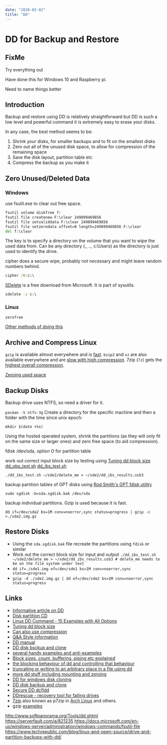 ```yaml
---
date: "2020-02-02"
title: "DD"
---
```

<!-- 2020-02-02-DD.md -->

<!-- markdownlint-disable MD025 -->
# DD for Backup and Restore
<!-- markdownlint-enable MD025 -->

## FixMe

Try everything out

Have done this for Windows 10 and Raspberry pi.

Need to name things better

## Introduction

Backup and restore using DD is relatively straightforward but DD is such a low level and powerful command it is extremely easy to erase your disks.

In any case, the best method seems to be:

1. Shrink your disks, for smaller backups and to fit on the smallest disks
1. Zero out all of the unused disk space, to allow for compression of the remaining space
1. Save the disk layout, partition table etc
1. Compress the backup as you make it

## Zero Unused/Deleted Data

### Windows

use fsutil.exe to clear out free space.

```cmd
fsutil volume diskfree f:
fsutil file createnew F:\clear 249899469856
fsutil file setvaliddata F:\clear 249899469856
fsutil file setzerodata offset=0 length=249899469856 F:\clear
del f:\clear
```

The key is to specify a directory on the volume that you want to wipe the used data from.  Can be any directory (., .., c:\Users) as the directory is just used to identify the drive.

cipher does a secure wipe, probably not necessary and might leave random numbers behind.

```cmd
cipher /W:c:\
```

[SDelete](https://docs.microsoft.com/en-us/sysinternals/downloads/sdelete) is a free download from Microsoft.  It is part of sysutils.

```cmd
sdelete -z c:\
```

### Linux

`zerofree`

[Other methods of doing this](https://unix.stackexchange.com/a/251804)

## Archive and Compress Linux

`gzip` is available almost everywhere and is [fast](https://tukaani.org/lzma/benchmarks.html). `bzip2` and `xz` are also available everywhere and are [slow with high compression](https://www.rootusers.com/gzip-vs-bzip2-vs-xz-performance-comparison/). 7zip (`7z`) gets the [highest overall compression](https://superuser.com/a/205984).

[Zeroing used space](https://www.techrepublic.com/blog/linux-and-open-source/drive-and-partition-backups-with-dd/)

## Backup Disks

Backup drive uses NTFS, so need a driver for it.

`pacman -S ntfs-3g`
Create a directory for the specific machine and then a folder with the time since unix epoch:

`mkdir $(date +%s)`

Using the hosted operated system, shrink the partitions (as they will only fit on the same size or larger ones) and zero free space (to aid compression).

fdisk /dev/sda, option O for partition table

work out correct input block size by testing using [Tuning dd block size](http://blog.tdg5.com/tuning-dd-block-size/)
[dd_obs_test.sh](https://github.com/tdg5/blog/blob/master/_includes/scripts/dd_obs_test.sh)
[dd_ibs_test.sh](https://github.com/tdg5/blog/blob/master/_includes/scripts/dd_ibs_test.sh)

`./dd_ibs_test.sh ~/sde2/delete_me > ~/sde2/dd_ibs_results.usb3`

backup partition tables of GPT disks using [Rod Smith's GPT fdisk utility](http://www.rodsbooks.com/gdisk/download.html)

`sudo sgdisk -b=sda.sgdisk.bak /dev/sda`
 
backup individual partitions.  Gzip is used because it is fast.

`dd if=/dev/sda2 bs=1M conv=noerror,sync status=progress | gzip -c >./sda2.img.gz`

## Restore Disks

* Using the `sda.sgdisk.bak` file recreate the partitions using `fdisk` or similar
* Work out the correct block size for input and output
`./dd_ibs_test.sh ~/sde2/delete_me > ~/sde2/dd_ibs_results.usb3 # delete_me needs to be on the file system under test`
* `dd if=./sde1.img of=/dev/sde1 bs=1M conv=noerror,sync status=progress`
* `gzip -d ./sde2.img.gz | dd of=/dev/sde2 bs=1M conv=noerror,sync status=progress`

## Links

* [Informative article on DD](https://www.linuxjournal.com/article/1320)
* [Disk partition CD](https://www.geeksforgeeks.org/dd-command-linux/)
* [Linux DD Command - 15 Examples with All Options](https://linoxide.com/linux-command/linux-dd-command-create-1gb-file/)
* [Tuning dd block size](http://blog.tdg5.com/tuning-dd-block-size/)
* [Can also use compression](https://www.techrepublic.com/blog/linux-and-open-source/drive-and-partition-backups-with-dd/)
* [Q&A Style information](https://www.howtoforge.com/linux-dd-command/)
* [DD manual](https://www.gnu.org/software/coreutils/manual/html_node/dd-invocation.html#dd-invocation)
* [DD disk bsckup and clone](https://www.linux.com/tutorials/full-metal-backup-using-dd-command/)
* [several handy examples and anti-examples](http://wiki.christophchamp.com/index.php?title=Dd_(command))
* [Block sizes, count, buffering, piping etc explained](https://unix.stackexchange.com/a/192114)
* [the blocking behaviour of dd and controlling that behaviour](https://unix.stackexchange.com/a/192092)
* [truncating or writing to an arbitrary place in a file using dd](https://unix.stackexchange.com/a/12538)
* [more dd stuff including mounting and zeroing](https://www.linuxquestions.org/questions/linux-newbie-8/learn-the-dd-command-362506/)
* [DD for windows disk cloning](https://askubuntu.com/a/800275)
* [DD disk backup and clone](https://www.howtoforge.com/tutorial/linux-dd-command-clone-disk-practical-example/)
* [Secure DD dcfldd](http://dcfldd.sourceforge.net/)
* [DDrescue - recovery tool for failing drives](https://www.gnu.org/software/ddrescue/manual/ddrescue_manual.html)
* [7zip](https://www.7-zip.org/) also known as p7zip in [Arch Linux](https://wiki.archlinux.org/index.php/p7zip) and others.
* gzip [examples](https://www.rootusers.com/11-simple-gzip-examples/)

<!-- markdownlint-disable MD034 -->
http://www.softpanorama.org/Tools/dd.shtml 
https://serverfault.com/a/821235
https://docs.microsoft.com/en-us/windows-server/administration/windows-commands/fsutil-file
https://www.techrepublic.com/blog/linux-and-open-source/drive-and-partition-backups-with-dd/
<!-- markdownlint-enable MD034 -->
